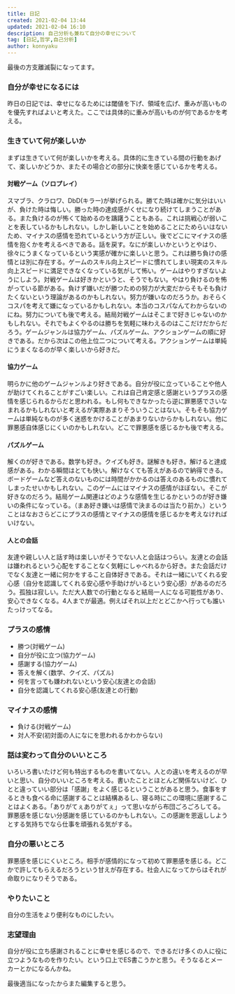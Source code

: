 ```yaml
---
title: 日記
created: 2021-02-04 13:44
updated: 2021-02-04 16:10
description: 自己分析も兼ねて自分の幸せについて
tag: [日記,哲学,自己分析]
author: konnyaku
---
```

最後の方支離滅裂になってます。

### 自分が幸せになるには
昨日の日記では、幸せになるためには閾値を下げ、領域を広げ、重みが高いものを優先すればよいと考えた。ここでは具体的に重みが高いものが何であるかを考える。

### 生きていて何が楽しいか
まずは生きていて何が楽しいかを考える。具体的に生きている間の行動をあげて、楽しいかどうか、またその場合どの部分に快楽を感じているかを考える。

#### 対戦ゲーム（ソロプレイ）
スマブラ、クラロワ、DbD(キラー)が挙げられる。勝てた時は確かに気分はいいが、負けた時は悔しい。勝った時の達成感がくせになり続けてしまうことがある。また負けるのが怖くて始めるのを躊躇うこともある。これは挑戦心が弱いことを表しているかもしれない。しかし新しいことを始めることにためらいはないため、マイナスの感情を恐れているという方が正しい。後でどこにマイナスの感情を抱くかを考えるべきである。話を戻す。なにが楽しいかというとやはり、徐々にうまくなっているという実感が確かに楽しいと思う。これは勝ち負けの感情とは別に存在する。ゲームのスキル向上スピードに慣れてしまい現実のスキル向上スピードに満足できなくなっている気がして怖い。ゲームはやりすぎないようにしよう。対戦ゲームは好きかというと、そうでもない。やはり負けるのを怖がっている節がある。負けず嫌いだが勝つための努力が大変だからそもそも負けたくないという理論があるのかもしれない。努力が嫌いなのだろうか。おそらくコスパを考えて嫌になっているかもしれない。本当のコスパなんてわからないのにね。努力についても後で考える。結局対戦ゲームはそこまで好きじゃないのかもしれない。それでもよくやるのは勝ちを気軽に味わえるのはここだけだからだろう。ゲームジャンルは協力ゲーム、パズルゲーム、アクションゲームの順に好きである。だから次はこの他上位二つについて考える。アクションゲームは単純にうまくなるのが早く楽しいから好きだ。

#### 協力ゲーム
明らかに他のゲームジャンルより好きである。自分が役に立っていることや他人が助けてくれることがすごい楽しい。これは自己肯定感と感謝というプラスの感情を感じられるからだと思われる。もし何もできなかったら逆に罪悪感でさいなまれるかもしれないと考えるが実際あまりそういうことはない。そもそも協力ゲームは単純なものが多く迷惑をかけることがあまりないからかもしれない。他に罪悪感自体感じにくいのかもしれない。どこで罪悪感を感じるかも後で考える。

#### パズルゲーム
解くのが好きである。数学も好き。クイズも好き。謎解きも好き。解けると達成感がある。わかる瞬間はとても快い。解けなくても答えがあるので納得できる。ボードゲームなど答えのないものには時間がかかるのは答えのあるものに慣れてしまったせいかもしれない。このゲームにはマイナスの感情がほぼない。そこが好きなのだろう。結局ゲーム関連はどのような感情を生じるかというのが好き嫌いの条件になっている。（まあ好き嫌いは感情で決まるのは当たり前か。）ということはなおさらどこにプラスの感情とマイナスの感情を感じるかを考えなければいけない。

#### 人との会話
友達や親しい人と話す時は楽しいがそうでない人と会話はつらい。友達との会話は嫌われるという心配をすることなく気軽にしゃべれるから好き。また会話だけでなく友達と一緒に何かをすること自体好きである。それは一緒にいてくれる安心感（自分を認識してくれる安心感や手助けがいるという安心感）があるのだろう。孤独は寂しい。ただ大人数での行動となると結局一人になる可能性があり、安心できなくなる。4人までが最適。例えばそれ以上だとどこかへ行っても誰いたっけってなる。

### プラスの感情
- 勝つ(対戦ゲーム)
- 自分が役に立つ(協力ゲーム)
- 感謝する(協力ゲーム)
- 答えを解く(数学、クイズ、パズル)
- 何を言っても嫌われないという安心(友達との会話)
- 自分を認識してくれる安心感(友達との行動) 

### マイナスの感情
- 負ける(対戦ゲーム)
- 対人不安(初対面の人になにを思われるかわからない)

### 話は変わって自分のいいところ
いろいろ書いたけど何も特出するものを書いてない。人との違いを考えるのが早いと思い、自分のいいところを考える。書いたこととほとんど関係ないけど、ひとと違っていい部分は「感謝」をよく感じるということがあると思う。食事をするときも食べる命に感謝することは結構あるし、寝る時にこの環境に感謝することはよくある。「ありがてぇありがてぇ」って思いながら布団ごろごろしてる。罪悪感を感じない分感謝を感じているのかもしれない。この感謝を恩返ししようとする気持ちでなら仕事を頑張れる気がする。

### 自分の悪いところ
罪悪感を感じにくいところ。相手が感情的になって初めて罪悪感を感じる。どこかで許してもらえるだろうという甘えが存在する。社会人になってからはそれが命取りになりそうである。

### やりたいこと
自分の生活をより便利なものにしたい。

### 志望理由
自分が役に立ち感謝されることに幸せを感じるので、できるだけ多くの人に役に立つようなものを作りたい。という口上でES書こうかと思う。そうなるとメーカーとかになるんかね。

最後適当になったからまた編集すると思う。